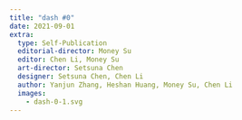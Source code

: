 ```yaml
---
title: "dash #0"
date: 2021-09-01
extra:
  type: Self-Publication
  editorial-director: Money Su
  editor: Chen Li, Money Su
  art-director: Setsuna Chen
  designer: Setsuna Chen, Chen Li
  author: Yanjun Zhang, Heshan Huang, Money Su, Chen Li
  images:
    - dash-0-1.svg
---
```


